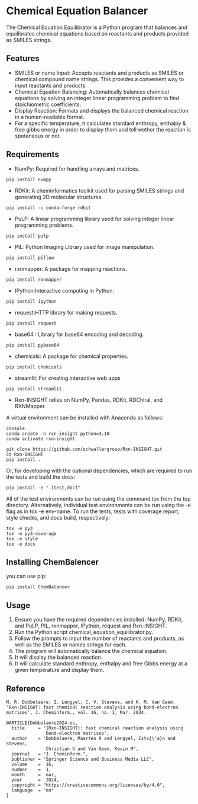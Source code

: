 # Chemical Equation Balancer

The Chemical Equation Equilibrator is a Python program that balances and equilibrates chemical equations based on reactants and products provided as SMILES strings.


## Features

- SMILES or name Input: Accepts reactants and products as SMILES or chemical compound name strings. This provides a convenient way to input reactants and products.
- Chemical Equation Balancing: Automatically balances chemical equations by solving an integer linear programming problem to find stoichiometric coefficients.
- Display Reaction: Formats and displays the balanced chemical reaction in a human-readable format.
- For a specific temperature, it calculates standard enthropy, enthalpy & free gibbs energy in order to display them and tell wether the reaction is spotaneous or not.

## Requirements

- NumPy: Required for handling arrays and matrices.

```
pip install numpy
```

- RDKit: A cheminformatics toolkit used for parsing SMILES strings and generating 2D molecular structures.

```
pip install -c conda-forge rdkit
```

- PuLP: A linear programming library used for solving integer linear programming problems.

```
pip install pulp
```

- PIL: Python Imaging Library used for image manipulation.

```
pip install pillow
```

- rxnmapper: A package for mapping reactions.

```
pip install rxnmapper
```

- IPython:Interactive computing in Python.

```
pip install ipython
```

- request:HTTP library for making requests.

```
pip install request 
```

- base64 : Library for base64 encoding and decoding.

```
pip install pybase64 
```

- chemicals: A package for chemical properties.

```
pip install chemicals
```

- streamlit: For creating interactive web apps

```
pip install streamlit
```


- Rxn-INSIGHT relies on NumPy, Pandas, RDKit, RDChiral, and RXNMapper.

A virtual environment can be installed with Anaconda as follows:
```
console
conda create -n rxn-insight python=3.10
conda activate rxn-insight
```

```
git clone https://github.com/schwallergroup/Rxn-INSIGHT.git
cd Rxn-INSIGHT
pip install .
```

Or, for developing with the optional dependencies, which are required to run the tests
and build the docs:
```
pip install -e ".[test,doc]"
```

All of the test environments can be run using the command tox from the top directory.
Alternatively, individual test environments can be run using the -e flag as 
in tox -e env-name. To run the tests, tests with coverage report, style checks, and
docs build, respectively:
```
tox -e py3
tox -e py3-coverage
tox -e style
tox -e docs
```
## Installing ChemBalencer 
you can use pip:

```
pip install ChemBalancer
```

## Usage

1. Ensure you have the required dependencies installed: NumPy, RDKit, and PuLP, PIL, rxnmapper, IPython, request and Rxn-INSIGHT.
2. Run the Python script chemical_equation_equilibrator.py.
3. Follow the prompts to input the number of reactants and products, as well as the SMILES or names strings for each.
4. The program will automatically balance the chemical equation.
5. It will display the balanced reaction.
6. It will calculate standard enthropy, enthalpy and free Gibbs energy at a given temperature and display them.


##  Reference

`M. R. Dobbelaere, I. Lengyel, C. V. Stevens, and K. M. Van Geem, 
‘Rxn-INSIGHT: fast chemical reaction analysis using bond-electron matrices’, J. Cheminform., vol. 16, no. 1, Mar. 2024.`

```
@ARTICLE{Dobbelaere2024-es,
  title     = "{Rxn-INSIGHT}: fast chemical reaction analysis using
               bond-electron matrices",
  author    = "Dobbelaere, Maarten R and Lengyel, Istv{\'a}n and Stevens,
               Christian V and Van Geem, Kevin M",
  journal   = "J. Cheminform.",
  publisher = "Springer Science and Business Media LLC",
  volume    =  16,
  number    =  1,
  month     =  mar,
  year      =  2024,
  copyright = "https://creativecommons.org/licenses/by/4.0",
  language  = "en"
}
```
